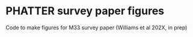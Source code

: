 # PHATTER survey paper figures
Code to make figures for M33 survey paper (Williams et al 202X, in prep)

